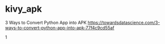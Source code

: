 # kivy_apk

3 Ways to Convert Python App into APK
https://towardsdatascience.com/3-ways-to-convert-python-app-into-apk-77f4c9cd55af


1
